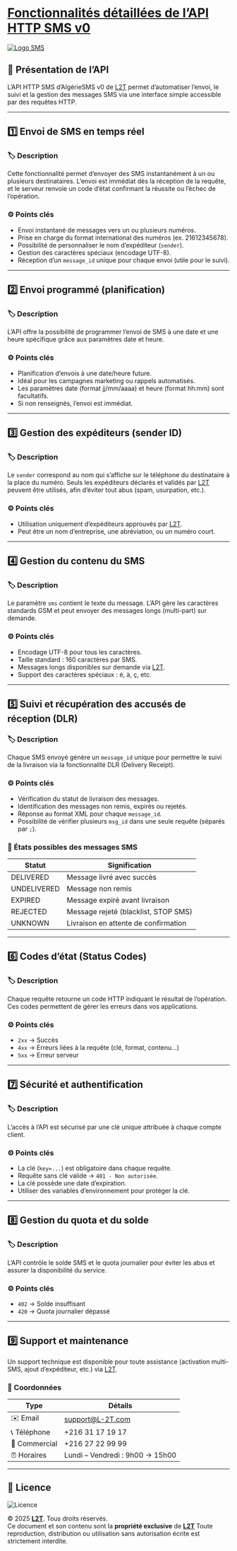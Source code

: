 # [Fonctionnalités détaillées de l’API HTTP SMS v0](https://app.algeriesms.com/login)

[![Logo SMS](https://i.ibb.co/Hfhr4gTz/LOGO-sms.png)](https://www.tunisiesms.tn/)

## 🌟 Présentation de l’API

L’API HTTP SMS d’AlgérieSMS v0 de [L2T](https://www.l2t.io/) permet d’automatiser l’envoi, le suivi et la gestion des messages SMS via une interface simple accessible par des requêtes HTTP.

---

## 1️⃣ Envoi de SMS en temps réel

### 🏷️ Description
Cette fonctionnalité permet d’envoyer des SMS instantanément à un ou plusieurs destinataires. L’envoi est immédiat dès la réception de la requête, et le serveur renvoie un code d’état confirmant la réussite ou l’échec de l’opération.

### ⚙️ Points clés
- Envoi instantané de messages vers un ou plusieurs numéros.  
- Prise en charge du format international des numéros (ex. 21612345678).  
- Possibilité de personnaliser le nom d’expéditeur (`sender`).  
- Gestion des caractères spéciaux (encodage UTF-8).  
- Réception d’un `message_id` unique pour chaque envoi (utile pour le suivi).

---

## 2️⃣ Envoi programmé (planification)

### 🏷️ Description
L’API offre la possibilité de programmer l’envoi de SMS à une date et une heure spécifique grâce aux paramètres date et heure.

### ⚙️ Points clés
- Planification d’envois à une date/heure future.  
- Idéal pour les campagnes marketing ou rappels automatisés.  
- Les paramètres date (format jj/mm/aaaa) et heure (format hh:mm) sont facultatifs.  
- Si non renseignés, l’envoi est immédiat.

---

## 3️⃣ Gestion des expéditeurs (sender ID)

### 🏷️ Description
Le `sender` correspond au nom qui s’affiche sur le téléphone du destinataire à la place du numéro. Seuls les expéditeurs déclarés et validés par [L2T](https://www.l2t.io/) peuvent être utilisés, afin d’éviter tout abus (spam, usurpation, etc.).

### ⚙️ Points clés
- Utilisation uniquement d’expéditeurs approuvés par [L2T](https://www.l2t.io/).  
- Peut être un nom d’entreprise, une abréviation, ou un numéro court.

---

## 4️⃣ Gestion du contenu du SMS

### 🏷️ Description
Le paramètre `sms` contient le texte du message. L’API gère les caractères standards GSM et peut envoyer des messages longs (multi-part) sur demande.

### ⚙️ Points clés
- Encodage UTF-8 pour tous les caractères.  
- Taille standard : 160 caractères par SMS.  
- Messages longs disponibles sur demande via [L2T](https://www.l2t.io/).  
- Support des caractères spéciaux : é, à, ç, etc.

---

## 5️⃣ Suivi et récupération des accusés de réception (DLR)

### 🏷️ Description
Chaque SMS envoyé génère un `message_id` unique pour permettre le suivi de la livraison via la fonctionnalité DLR (Delivery Receipt).

### ⚙️ Points clés
- Vérification du statut de livraison des messages.  
- Identification des messages non remis, expirés ou rejetés.  
- Réponse au format XML pour chaque `message_id`.  
- Possibilité de vérifier plusieurs `msg_id` dans une seule requête (séparés par `;`).

### 🧩 États possibles des messages SMS

| Statut       | Signification                                   |
|--------------|------------------------------------------------|
| DELIVERED    | Message livré avec succès                       |
| UNDELIVERED  | Message non remis                               |
| EXPIRED      | Message expiré avant livraison                 |
| REJECTED     | Message rejeté (blacklist, STOP SMS)          |
| UNKNOWN      | Livraison en attente de confirmation           |

---

## 6️⃣ Codes d’état (Status Codes)

### 🏷️ Description
Chaque requête retourne un code HTTP indiquant le résultat de l’opération. Ces codes permettent de gérer les erreurs dans vos applications.

### ⚙️ Points clés
- `2xx` → Succès  
- `4xx` → Erreurs liées à la requête (clé, format, contenu…)  
- `5xx` → Erreur serveur

---

## 7️⃣ Sécurité et authentification

### 🏷️ Description
L’accès à l’API est sécurisé par une clé unique attribuée à chaque compte client.

### ⚙️ Points clés
- La clé (`key=...`) est obligatoire dans chaque requête.  
- Requête sans clé valide → `401 - Non autorisée`.  
- La clé possède une date d’expiration.  
- Utiliser des variables d’environnement pour protéger la clé.

---

## 8️⃣ Gestion du quota et du solde

### 🏷️ Description
L’API contrôle le solde SMS et le quota journalier pour éviter les abus et assurer la disponibilité du service.

### ⚙️ Points clés
- `402` → Solde insuffisant  
- `420` → Quota journalier dépassé

---

## 9️⃣ Support et maintenance

Un support technique est disponible pour toute assistance (activation multi-SMS, ajout d’expéditeur, etc.) via [L2T](https://www.l2t.io/).

### 🧾 Coordonnées

|  Type       | Détails                          |
|---------------|------------------------------------|
| ✉️ Email      | [support@L-2T.com](mailto:support@L-2T.com) |
| 📞 Téléphone  | +216 31 17 19 17                   |
| 🏢 Commercial | +216 27 22 99 99                   |
| ⏰ Horaires   | Lundi – Vendredi : 9h00 → 15h00   |

---

## 📝 Licence

![Licence](https://img.shields.io/badge/Licence-Propri%C3%A9taire-blue)

© 2025 **[L2T](https://www.l2t.io/)**. Tous droits réservés.  
Ce document et son contenu sont la **propriété exclusive** de **[L2T](https://www.l2t.io/)**
Toute reproduction, distribution ou utilisation sans autorisation écrite est strictement interdite.


